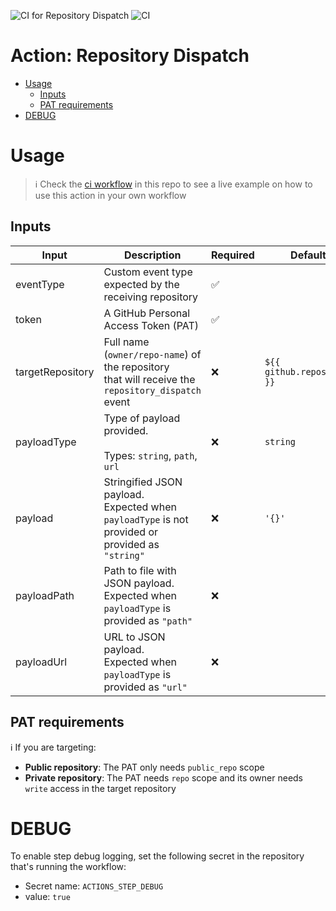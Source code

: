 ![CI for Repository Dispatch](https://github.com/iniva/action-repository-dispatch/workflows/CI%20for%20Repository%20Dispatch/badge.svg)
![CI](https://github.com/iniva/action-repository-dispatch/workflows/CI/badge.svg)

# Action: Repository Dispatch <!-- omit in toc -->

- [Usage](#usage)
  - [Inputs](#inputs)
  - [PAT requirements](#pat-requirements)
- [DEBUG](#debug)

# Usage
> :information_source: Check the [ci workflow](.github/workflows/ci.yml) in this repo to see a live example on how to use this action in your own workflow

## Inputs
| Input | Description | Required | Default | Comments |
|-|-|-|-|-|
| eventType | Custom event type expected by the receiving repository | :white_check_mark: |  | **example**: `'do-something-awesome'` |
| token | A GitHub Personal Access Token (PAT) | :white_check_mark: |  | [PAT requirements](#pat-requirements) |
| targetRepository | Full name (`owner/repo-name`) of the repository<br>that will receive the `repository_dispatch` event | :x: | `${{ github.repository }}` | **default**: current repository running the workflow |
| payloadType | Type of payload provided.<br></br>Types: `string`, `path`, `url` | :x: | `string` | -- |
| payload | Stringified JSON payload.<br>Expected when `payloadType` is not provided or provided as `"string"` | :x: | `'{}'` | **example**:<br>`'{"customField": "some value", "anotherField": "another value"}'` |
| payloadPath | Path to file with JSON payload.<br>Expected when `payloadType` is provided as `"path"` | :x: | | **example:** `path/to/valid.json` |
| payloadUrl | URL to JSON payload.<br>Expected when `payloadType` is provided as `"url"` | :x: | | **example:** `https://example.com/to/valid.json` |

## PAT requirements
:information_source: If you are targeting:
- **Public repository**: The PAT only needs `public_repo` scope
- **Private repository**: The PAT needs `repo` scope and its owner needs `write` access in the target repository

# DEBUG
To enable step debug logging, set the following secret in the repository that's running the workflow:
- Secret name: `ACTIONS_STEP_DEBUG`
- value: `true`
